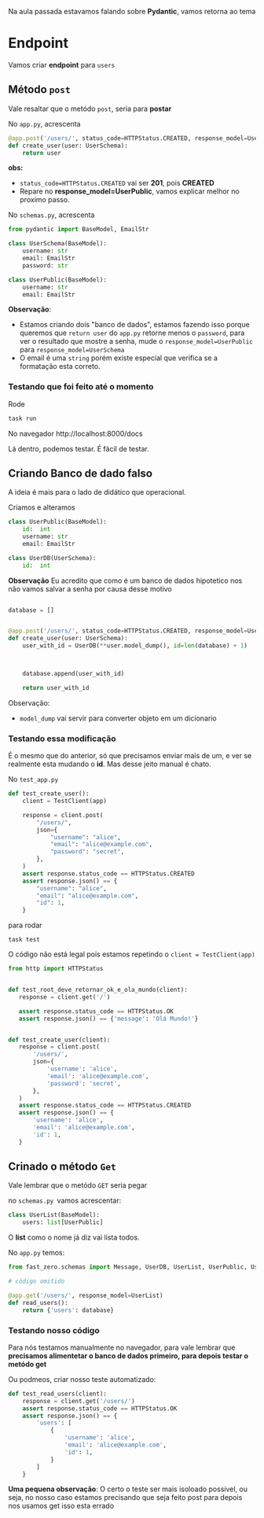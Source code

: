 Na aula passada estavamos falando sobre  **Pydantic**, vamos retorna ao tema 




# Endpoint  

Vamos criar **endpoint** para `users`


## Método `post`

Vale resaltar que o metódo `post`, seria para **postar**


No `app.py`, acrescenta 
~~~ python 
@app.post('/users/', status_code=HTTPStatus.CREATED, response_model=UserPublic)
def create_user(user: UserSchema):
    return user

~~~ 

**obs:** 
- `status_code=HTTPStatus.CREATED` vai ser **201**, pois **CREATED**
-  Repare no **response_model=UserPublic**, vamos explicar melhor no proximo passo. 


No `schemas.py`, acrescenta 

~~~ python 
from pydantic import BaseModel, EmailStr

class UserSchema(BaseModel):
    username: str
    email: EmailStr
    password: str

class UserPublic(BaseModel):
    username: str
    email: EmailStr

~~~ 

**Observação**:
- Estamos criando dois "banco de dados", estamos fazendo isso porque queremos que `return user` do `app.py` retorne menos o `password`, para ver o resultado  que mostre a senha, mude o `response_model=UserPublic` para `response_model=UserSchema` 
- O email é uma `string` porém existe especial que verifica se a formatação esta correto. 


### Testando que foi feito até o momento 

Rode

~~~ bash 
task run
~~~ 

No navegador http://localhost:8000/docs 

Lá dentro, podemos testar. É fácil de testar.  


## Criando Banco de dado falso 

A ideia é mais para o lado de didático que operacional. 


Criamos e alteramos 
~~~ python 
class UserPublic(BaseModel):
    id:  int 
    username: str
    email: EmailStr

class UserDB(UserSchema):
    id:  int
~~~ 


**Observação** Eu acredito que como é um banco de dados hipotetico nos não vamos salvar a senha por causa desse motivo 


~~~python 

database = []  


@app.post('/users/', status_code=HTTPStatus.CREATED, response_model=UserPublic)
def create_user(user: UserSchema):
    user_with_id = UserDB(**user.model_dump(), id=len(database) + 1)  



    database.append(user_with_id)

    return user_with_id

~~~

Observação:

- `model_dump` vai servir para converter objeto em um dicionario 

### Testando essa modificação 

É o mesmo que do anterior, só que precisamos enviar mais de um, e ver se realmente esta mudando o **id**. Mas desse jeito manual é chato.

No `test_app.py`

~~~ python
def test_create_user():
    client = TestClient(app)

    response = client.post(
        "/users/",
        json={
            "username": "alice",
            "email": "alice@example.com",
            "password": "secret",
        },
    )
    assert response.status_code == HTTPStatus.CREATED
    assert response.json() == {
        "username": "alice",
        "email": "alice@example.com",
        "id": 1,
    }
~~~
 
 para rodar 

 ~~~
task test
 ~~~

 O código não está legal pois estamos repetindo o `client = TestClient(app)`


 ~~~ python 
 from http import HTTPStatus


def test_root_deve_retornar_ok_e_ola_mundo(client):
    response = client.get('/')

    assert response.status_code == HTTPStatus.OK
    assert response.json() == {'message': 'Olá Mundo!'}


def test_create_user(client):
    response = client.post(
        '/users/',
        json={
            'username': 'alice',
            'email': 'alice@example.com',
            'password': 'secret',
        },
    )
    assert response.status_code == HTTPStatus.CREATED
    assert response.json() == {
        'username': 'alice',
        'email': 'alice@example.com',
        'id': 1,
    }
~~~


## Crinado o método `Get`

Vale lembrar que o metódo `GET` seria pegar 


no `schemas.py `vamos acrescentar: 
~~~ python 
class UserList(BaseModel):
    users: list[UserPublic]
~~~ 

O **list** como o nome já diz vai lista todos. 



No `app.py` temos:
~~~ python 
from fast_zero.schemas import Message, UserDB, UserList, UserPublic, UserSchema

# código omitido

@app.get('/users/', response_model=UserList)
def read_users():
    return {'users': database}
~~~


### Testando nosso código 

Para nós testamos manualmente no navegador, para vale lembrar que **precisamos alimentetar o banco de dados primeiro, para depois testar o metódo get**



Ou podmeos, criar nosso teste automatizado:

~~~python 
def test_read_users(client):
    response = client.get('/users/')
    assert response.status_code == HTTPStatus.OK
    assert response.json() == {
        'users': [
            {
                'username': 'alice',
                'email': 'alice@example.com',
                'id': 1,
            }
        ]
    }

~~~

**Uma pequena observação**: O certo o teste ser mais isoloado possivel, ou seja, no nosso caso estamos precisando que seja feito post para depois nos usamos get isso esta errado
